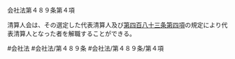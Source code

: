 会社法第４８９条第４項

清算人会は、その選定した代表清算人及び[第四百八十三条第四項](会社法＿＿＿＿第４８３条第４項)の規定により代表清算人となった者を解職することができる。

#会社法
#会社法/第４８９条
#会社法/第４８９条/第４項
